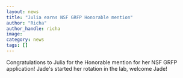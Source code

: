 ```yaml
---
layout: news
title: "Julia earns NSF GRFP Honorable mention"
author: "Richa"
author_handle: richa
image: 
category: news
tags: []
---
```

Congratulations to Julia for the Honorable mention for her NSF GRFP application! Jade's started her rotation in the lab, welcome Jade!